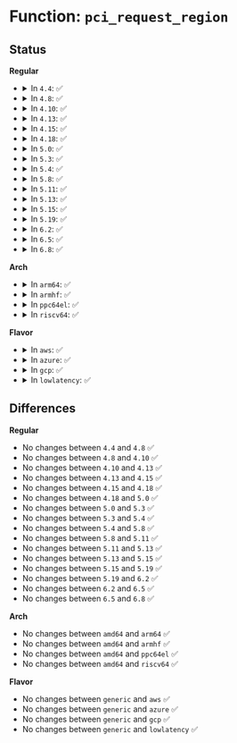 # Function: <code>pci_request_region</code>

## Status
<b>Regular</b>
<ul>
<li>
<details>
<summary>In <code>4.4</code>: ✅</summary>

```c
int pci_request_region(struct pci_dev *pdev, int bar, const char *res_name);
```

**Collision:** Unique Global

**Inline:** No

**Transformation:** False

**Instances:**

```
In drivers/pci/pci.c (ffffffff81434950)
Location: drivers/pci/pci.c:2878
Inline: False
Direct callers:
  - lib/devres.c:pcim_iomap_regions
  - drivers/acpi/ioapic.c:handle_ioapic_add
  - drivers/virtio/virtio_pci_legacy.c:virtio_pci_legacy_probe
```
**Symbols:**

```
ffffffff81434950-ffffffff81434962: pci_request_region (STB_GLOBAL)
```
</details>
</li>
<li>
<details>
<summary>In <code>4.8</code>: ✅</summary>

```c
int pci_request_region(struct pci_dev *pdev, int bar, const char *res_name);
```

**Collision:** Unique Global

**Inline:** No

**Transformation:** False

**Instances:**

```
In drivers/pci/pci.c (ffffffff814802c0)
Location: drivers/pci/pci.c:3056
Inline: False
Direct callers:
  - lib/devres.c:pcim_iomap_regions
  - drivers/acpi/ioapic.c:handle_ioapic_add
  - drivers/virtio/virtio_pci_legacy.c:virtio_pci_legacy_probe
```
**Symbols:**

```
ffffffff814802c0-ffffffff814802d2: pci_request_region (STB_GLOBAL)
```
</details>
</li>
<li>
<details>
<summary>In <code>4.10</code>: ✅</summary>

```c
int pci_request_region(struct pci_dev *pdev, int bar, const char *res_name);
```

**Collision:** Unique Global

**Inline:** No

**Transformation:** False

**Instances:**

```
In drivers/pci/pci.c (ffffffff814a1910)
Location: drivers/pci/pci.c:3094
Inline: False
Direct callers:
  - lib/devres.c:pcim_iomap_regions
  - drivers/acpi/ioapic.c:handle_ioapic_add
  - drivers/virtio/virtio_pci_legacy.c:virtio_pci_legacy_probe
```
**Symbols:**

```
ffffffff814a1910-ffffffff814a1922: pci_request_region (STB_GLOBAL)
```
</details>
</li>
<li>
<details>
<summary>In <code>4.13</code>: ✅</summary>

```c
int pci_request_region(struct pci_dev *pdev, int bar, const char *res_name);
```

**Collision:** Unique Global

**Inline:** No

**Transformation:** False

**Instances:**

```
In drivers/pci/pci.c (ffffffff814ab490)
Location: drivers/pci/pci.c:3111
Inline: False
Direct callers:
  - lib/devres.c:pcim_iomap_regions
  - drivers/acpi/ioapic.c:handle_ioapic_add
  - drivers/virtio/virtio_pci_legacy.c:virtio_pci_legacy_probe
```
**Symbols:**

```
ffffffff814ab490-ffffffff814ab4a2: pci_request_region (STB_GLOBAL)
```
</details>
</li>
<li>
<details>
<summary>In <code>4.15</code>: ✅</summary>

```c
int pci_request_region(struct pci_dev *pdev, int bar, const char *res_name);
```

**Collision:** Unique Global

**Inline:** No

**Transformation:** False

**Instances:**

```
In drivers/pci/pci.c (ffffffff814ea6b0)
Location: drivers/pci/pci.c:3221
Inline: False
Direct callers:
  - lib/devres.c:pcim_iomap_regions
  - drivers/acpi/ioapic.c:handle_ioapic_add
  - drivers/virtio/virtio_pci_legacy.c:virtio_pci_legacy_probe
```
**Symbols:**

```
ffffffff814ea6b0-ffffffff814ea6c2: pci_request_region (STB_GLOBAL)
```
</details>
</li>
<li>
<details>
<summary>In <code>4.18</code>: ✅</summary>

```c
int pci_request_region(struct pci_dev *pdev, int bar, const char *res_name);
```

**Collision:** Unique Global

**Inline:** No

**Transformation:** False

**Instances:**

```
In drivers/pci/pci.c (ffffffff8151ad70)
Location: drivers/pci/pci.c:3367
Inline: False
Direct callers:
  - lib/devres.c:pcim_iomap_regions
  - drivers/acpi/ioapic.c:handle_ioapic_add
  - drivers/virtio/virtio_pci_legacy.c:virtio_pci_legacy_probe
```
**Symbols:**

```
ffffffff8151ad70-ffffffff8151ad82: pci_request_region (STB_GLOBAL)
```
</details>
</li>
<li>
<details>
<summary>In <code>5.0</code>: ✅</summary>

```c
int pci_request_region(struct pci_dev *pdev, int bar, const char *res_name);
```

**Collision:** Unique Global

**Inline:** No

**Transformation:** False

**Instances:**

```
In drivers/pci/pci.c (ffffffff81530ae0)
Location: drivers/pci/pci.c:3632
Inline: False
Direct callers:
  - lib/devres.c:pcim_iomap_regions
  - drivers/acpi/ioapic.c:handle_ioapic_add
  - drivers/virtio/virtio_pci_legacy.c:virtio_pci_legacy_probe
```
**Symbols:**

```
ffffffff81530ae0-ffffffff81530af2: pci_request_region (STB_GLOBAL)
```
</details>
</li>
<li>
<details>
<summary>In <code>5.3</code>: ✅</summary>

```c
int pci_request_region(struct pci_dev *pdev, int bar, const char *res_name);
```

**Collision:** Unique Global

**Inline:** No

**Transformation:** False

**Instances:**

```
In drivers/pci/pci.c (ffffffff81560440)
Location: drivers/pci/pci.c:3753
Inline: False
Direct callers:
  - lib/devres.c:pcim_iomap_regions
  - drivers/acpi/ioapic.c:handle_ioapic_add
  - drivers/virtio/virtio_pci_legacy.c:virtio_pci_legacy_probe
```
**Symbols:**

```
ffffffff81560440-ffffffff81560452: pci_request_region (STB_GLOBAL)
```
</details>
</li>
<li>
<details>
<summary>In <code>5.4</code>: ✅</summary>

```c
int pci_request_region(struct pci_dev *pdev, int bar, const char *res_name);
```

**Collision:** Unique Global

**Inline:** No

**Transformation:** False

**Instances:**

```
In drivers/pci/pci.c (ffffffff81581560)
Location: drivers/pci/pci.c:3749
Inline: False
Direct callers:
  - lib/devres.c:pcim_iomap_regions
  - drivers/acpi/ioapic.c:handle_ioapic_add
  - drivers/virtio/virtio_pci_legacy.c:virtio_pci_legacy_probe
```
**Symbols:**

```
ffffffff81581560-ffffffff81581572: pci_request_region (STB_GLOBAL)
```
</details>
</li>
<li>
<details>
<summary>In <code>5.8</code>: ✅</summary>

```c
int pci_request_region(struct pci_dev *pdev, int bar, const char *res_name);
```

**Collision:** Unique Global

**Inline:** No

**Transformation:** False

**Instances:**

```
In drivers/pci/pci.c (ffffffff81626140)
Location: drivers/pci/pci.c:3819
Inline: False
Direct callers:
  - lib/devres.c:pcim_iomap_regions
  - drivers/acpi/ioapic.c:handle_ioapic_add
  - drivers/virtio/virtio_pci_legacy.c:virtio_pci_legacy_probe
```
**Symbols:**

```
ffffffff81626140-ffffffff81626152: pci_request_region (STB_GLOBAL)
```
</details>
</li>
<li>
<details>
<summary>In <code>5.11</code>: ✅</summary>

```c
int pci_request_region(struct pci_dev *pdev, int bar, const char *res_name);
```

**Collision:** Unique Global

**Inline:** No

**Transformation:** False

**Instances:**

```
In drivers/pci/pci.c (ffffffff8164be50)
Location: drivers/pci/pci.c:3883
Inline: False
Direct callers:
  - lib/devres.c:pcim_iomap_regions
  - drivers/acpi/ioapic.c:handle_ioapic_add
  - drivers/virtio/virtio_pci_legacy.c:virtio_pci_legacy_probe
```
**Symbols:**

```
ffffffff8164be50-ffffffff8164be62: pci_request_region (STB_GLOBAL)
```
</details>
</li>
<li>
<details>
<summary>In <code>5.13</code>: ✅</summary>

```c
int pci_request_region(struct pci_dev *pdev, int bar, const char *res_name);
```

**Collision:** Unique Global

**Inline:** No

**Transformation:** False

**Instances:**

```
In drivers/pci/pci.c (ffffffff8162ead0)
Location: drivers/pci/pci.c:3914
Inline: False
Direct callers:
  - lib/devres.c:pcim_iomap_regions
  - drivers/acpi/ioapic.c:handle_ioapic_add
  - drivers/virtio/virtio_pci_legacy.c:virtio_pci_legacy_probe
```
**Symbols:**

```
ffffffff8162ead0-ffffffff8162eae2: pci_request_region (STB_GLOBAL)
```
</details>
</li>
<li>
<details>
<summary>In <code>5.15</code>: ✅</summary>

```c
int pci_request_region(struct pci_dev *pdev, int bar, const char *res_name);
```

**Collision:** Unique Global

**Inline:** No

**Transformation:** False

**Instances:**

```
In drivers/pci/pci.c (ffffffff8169e190)
Location: drivers/pci/pci.c:3964
Inline: False
Direct callers:
  - lib/devres.c:pcim_iomap_regions
  - drivers/acpi/ioapic.c:handle_ioapic_add
  - drivers/virtio/virtio_pci_legacy.c:virtio_pci_legacy_probe
```
**Symbols:**

```
ffffffff8169e190-ffffffff8169e1a2: pci_request_region (STB_GLOBAL)
```
</details>
</li>
<li>
<details>
<summary>In <code>5.19</code>: ✅</summary>

```c
int pci_request_region(struct pci_dev *pdev, int bar, const char *res_name);
```

**Collision:** Unique Global

**Inline:** No

**Transformation:** False

**Instances:**

```
In drivers/pci/pci.c (ffffffff817c03b0)
Location: drivers/pci/pci.c:4058
Inline: False
Direct callers:
  - lib/devres.c:pcim_iomap_regions
  - drivers/acpi/ioapic.c:handle_ioapic_add
  - drivers/virtio/virtio_pci_legacy_dev.c:vp_legacy_probe
```
**Symbols:**

```
ffffffff817c03b0-ffffffff817c03ce: pci_request_region (STB_GLOBAL)
```
</details>
</li>
<li>
<details>
<summary>In <code>6.2</code>: ✅</summary>

```c
int pci_request_region(struct pci_dev *pdev, int bar, const char *res_name);
```

**Collision:** Unique Global

**Inline:** No

**Transformation:** False

**Instances:**

```
In drivers/pci/pci.c (ffffffff818dca10)
Location: drivers/pci/pci.c:4001
Inline: False
Direct callers:
  - lib/devres.c:pcim_iomap_regions
  - drivers/acpi/ioapic.c:handle_ioapic_add
  - drivers/virtio/virtio_pci_legacy_dev.c:vp_legacy_probe
```
**Symbols:**

```
ffffffff818dca10-ffffffff818dca2e: pci_request_region (STB_GLOBAL)
```
</details>
</li>
<li>
<details>
<summary>In <code>6.5</code>: ✅</summary>

```c
int pci_request_region(struct pci_dev *pdev, int bar, const char *res_name);
```

**Collision:** Unique Global

**Inline:** No

**Transformation:** False

**Instances:**

```
In drivers/pci/pci.c (ffffffff8191fcf0)
Location: drivers/pci/pci.c:4039
Inline: False
Direct callers:
  - lib/devres.c:pcim_iomap_regions
  - drivers/acpi/ioapic.c:handle_ioapic_add
  - drivers/virtio/virtio_pci_legacy_dev.c:vp_legacy_probe
```
**Symbols:**

```
ffffffff8191fcf0-ffffffff8191fd0e: pci_request_region (STB_GLOBAL)
```
</details>
</li>
<li>
<details>
<summary>In <code>6.8</code>: ✅</summary>

```c
int pci_request_region(struct pci_dev *pdev, int bar, const char *res_name);
```

**Collision:** Unique Global

**Inline:** No

**Transformation:** False

**Instances:**

```
In drivers/pci/pci.c (ffffffff81967ed0)
Location: drivers/pci/pci.c:4153
Inline: False
Direct callers:
  - lib/devres.c:pcim_iomap_regions
  - drivers/acpi/ioapic.c:handle_ioapic_add
  - drivers/virtio/virtio_pci_legacy_dev.c:vp_legacy_probe
```
**Symbols:**

```
ffffffff81967ed0-ffffffff81967eee: pci_request_region (STB_GLOBAL)
```
</details>
</li>
</ul>
<b>Arch</b>
<ul>
<li>
<details>
<summary>In <code>arm64</code>: ✅</summary>

```c
int pci_request_region(struct pci_dev *pdev, int bar, const char *res_name);
```

**Collision:** Unique Global

**Inline:** No

**Transformation:** False

**Instances:**

```
In drivers/pci/pci.c (ffff8000106e45b0)
Location: drivers/pci/pci.c:3749
Inline: False
Direct callers:
  - lib/devres.c:pcim_iomap_regions
  - drivers/virtio/virtio_pci_legacy.c:virtio_pci_legacy_probe
```
**Symbols:**

```
ffff8000106e45b0-ffff8000106e45f8: pci_request_region (STB_GLOBAL)
```
</details>
</li>
<li>
<details>
<summary>In <code>armhf</code>: ✅</summary>

```c
int pci_request_region(struct pci_dev *pdev, int bar, const char *res_name);
```

**Collision:** Unique Global

**Inline:** No

**Transformation:** False

**Instances:**

```
In drivers/pci/pci.c (c08803bc)
Location: drivers/pci/pci.c:3749
Inline: False
Direct callers:
  - lib/devres.c:pcim_iomap_regions
  - drivers/virtio/virtio_pci_legacy.c:virtio_pci_legacy_probe
```
**Symbols:**

```
c08803bc-c08803dc: pci_request_region (STB_GLOBAL)
```
</details>
</li>
<li>
<details>
<summary>In <code>ppc64el</code>: ✅</summary>

```c
int pci_request_region(struct pci_dev *pdev, int bar, const char *res_name);
```

**Collision:** Unique Global

**Inline:** No

**Transformation:** False

**Instances:**

```
In drivers/pci/pci.c (c00000000085ec40)
Location: drivers/pci/pci.c:3749
Inline: False
Direct callers:
  - lib/devres.c:pcim_iomap_regions
  - drivers/virtio/virtio_pci_legacy.c:virtio_pci_legacy_probe
```
**Symbols:**

```
c00000000085ec40-c00000000085ec58: pci_request_region (STB_GLOBAL)
```
</details>
</li>
<li>
<details>
<summary>In <code>riscv64</code>: ✅</summary>

```c
int pci_request_region(struct pci_dev *pdev, int bar, const char *res_name);
```

**Collision:** Unique Global

**Inline:** No

**Transformation:** False

**Instances:**

```
In drivers/pci/pci.c (ffffffe0004bbaa6)
Location: drivers/pci/pci.c:3749
Inline: False
Direct callers:
  - lib/devres.c:pcim_iomap_regions
  - drivers/virtio/virtio_pci_legacy.c:virtio_pci_legacy_probe
```
**Symbols:**

```
ffffffe0004bbaa6-ffffffe0004bbae2: pci_request_region (STB_GLOBAL)
```
</details>
</li>
</ul>
<b>Flavor</b>
<ul>
<li>
<details>
<summary>In <code>aws</code>: ✅</summary>

```c
int pci_request_region(struct pci_dev *pdev, int bar, const char *res_name);
```

**Collision:** Unique Global

**Inline:** No

**Transformation:** False

**Instances:**

```
In drivers/pci/pci.c (ffffffff81575a80)
Location: drivers/pci/pci.c:3749
Inline: False
Direct callers:
  - lib/devres.c:pcim_iomap_regions
  - drivers/acpi/ioapic.c:handle_ioapic_add
  - drivers/virtio/virtio_pci_legacy.c:virtio_pci_legacy_probe
```
**Symbols:**

```
ffffffff81575a80-ffffffff81575a92: pci_request_region (STB_GLOBAL)
```
</details>
</li>
<li>
<details>
<summary>In <code>azure</code>: ✅</summary>

```c
int pci_request_region(struct pci_dev *pdev, int bar, const char *res_name);
```

**Collision:** Unique Global

**Inline:** No

**Transformation:** False

**Instances:**

```
In drivers/pci/pci.c (ffffffff815641e0)
Location: drivers/pci/pci.c:3749
Inline: False
Direct callers:
  - lib/devres.c:pcim_iomap_regions
  - drivers/acpi/ioapic.c:handle_ioapic_add
  - drivers/virtio/virtio_pci_legacy.c:virtio_pci_legacy_probe
```
**Symbols:**

```
ffffffff815641e0-ffffffff815641f2: pci_request_region (STB_GLOBAL)
```
</details>
</li>
<li>
<details>
<summary>In <code>gcp</code>: ✅</summary>

```c
int pci_request_region(struct pci_dev *pdev, int bar, const char *res_name);
```

**Collision:** Unique Global

**Inline:** No

**Transformation:** False

**Instances:**

```
In drivers/pci/pci.c (ffffffff815752b0)
Location: drivers/pci/pci.c:3749
Inline: False
Direct callers:
  - lib/devres.c:pcim_iomap_regions
  - drivers/acpi/ioapic.c:handle_ioapic_add
  - drivers/virtio/virtio_pci_legacy.c:virtio_pci_legacy_probe
```
**Symbols:**

```
ffffffff815752b0-ffffffff815752c2: pci_request_region (STB_GLOBAL)
```
</details>
</li>
<li>
<details>
<summary>In <code>lowlatency</code>: ✅</summary>

```c
int pci_request_region(struct pci_dev *pdev, int bar, const char *res_name);
```

**Collision:** Unique Global

**Inline:** No

**Transformation:** False

**Instances:**

```
In drivers/pci/pci.c (ffffffff8158f880)
Location: drivers/pci/pci.c:3749
Inline: False
Direct callers:
  - lib/devres.c:pcim_iomap_regions
  - drivers/acpi/ioapic.c:handle_ioapic_add
  - drivers/virtio/virtio_pci_legacy.c:virtio_pci_legacy_probe
```
**Symbols:**

```
ffffffff8158f880-ffffffff8158f892: pci_request_region (STB_GLOBAL)
```
</details>
</li>
</ul>

## Differences
<b>Regular</b>
<ul>
<li>
No changes between <code>4.4</code> and <code>4.8</code> ✅
</li>
<li>
No changes between <code>4.8</code> and <code>4.10</code> ✅
</li>
<li>
No changes between <code>4.10</code> and <code>4.13</code> ✅
</li>
<li>
No changes between <code>4.13</code> and <code>4.15</code> ✅
</li>
<li>
No changes between <code>4.15</code> and <code>4.18</code> ✅
</li>
<li>
No changes between <code>4.18</code> and <code>5.0</code> ✅
</li>
<li>
No changes between <code>5.0</code> and <code>5.3</code> ✅
</li>
<li>
No changes between <code>5.3</code> and <code>5.4</code> ✅
</li>
<li>
No changes between <code>5.4</code> and <code>5.8</code> ✅
</li>
<li>
No changes between <code>5.8</code> and <code>5.11</code> ✅
</li>
<li>
No changes between <code>5.11</code> and <code>5.13</code> ✅
</li>
<li>
No changes between <code>5.13</code> and <code>5.15</code> ✅
</li>
<li>
No changes between <code>5.15</code> and <code>5.19</code> ✅
</li>
<li>
No changes between <code>5.19</code> and <code>6.2</code> ✅
</li>
<li>
No changes between <code>6.2</code> and <code>6.5</code> ✅
</li>
<li>
No changes between <code>6.5</code> and <code>6.8</code> ✅
</li>
</ul>
<b>Arch</b>
<ul>
<li>
No changes between <code>amd64</code> and <code>arm64</code> ✅
</li>
<li>
No changes between <code>amd64</code> and <code>armhf</code> ✅
</li>
<li>
No changes between <code>amd64</code> and <code>ppc64el</code> ✅
</li>
<li>
No changes between <code>amd64</code> and <code>riscv64</code> ✅
</li>
</ul>
<b>Flavor</b>
<ul>
<li>
No changes between <code>generic</code> and <code>aws</code> ✅
</li>
<li>
No changes between <code>generic</code> and <code>azure</code> ✅
</li>
<li>
No changes between <code>generic</code> and <code>gcp</code> ✅
</li>
<li>
No changes between <code>generic</code> and <code>lowlatency</code> ✅
</li>
</ul>
